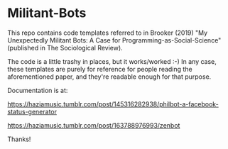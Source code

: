 # Militant-Bots
This repo contains code templates referred to in Brooker (2019) "My Unexpectedly Militant Bots: A Case for Programming-as-Social-Science" (published in The Sociological Review).

The code is a little trashy in places, but it works/worked :-) In any case, these templates are purely for reference for people reading the aforementioned paper, and they're readable enough for that purpose.

Documentation is at:

https://haziamusic.tumblr.com/post/145316282938/philbot-a-facebook-status-generator

https://haziamusic.tumblr.com/post/163788976993/zenbot

Thanks!
